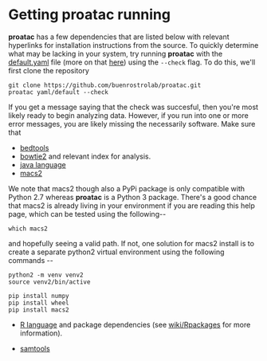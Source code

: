 # Getting proatac running
**proatac** has a few dependencies that are listed below with relevant hyperlinks for 
installation instructions from the source. To quickly determine what may be lacking in
your system, try running **proatac** with the [default.yaml](yaml/CLmac.yaml) file
(more on that [here](#yaml)) using the `--check` flag. To do this, we'll first clone
the repository

```
git clone https://github.com/buenrostrolab/proatac.git
proatac yaml/default --check
```

If you get a message saying that the check was succesful, then you're most likely
ready to begin analyzing data. However, if you run into one or more error messages, 
you are likely missing the necessarily software. Make sure that

- [bedtools](http://bedtools.readthedocs.io/en/latest/content/installation.html)
- [bowtie2](http://bowtie-bio.sourceforge.net/bowtie2/index.shtml) and relevant index for analysis. 
- [java language](https://www3.ntu.edu.sg/home/ehchua/programming/howto/JDK_Howto.html)
- [macs2](https://github.com/taoliu/MACS)

We note that macs2 though also a PyPi package is only compatible with Python 2.7
whereas **proatac** is a Python 3 package. There's a good chance that macs2
is already living in your environment if you are reading this help page, which can
be tested using the following--

```
which macs2
```

and hopefully seeing a valid path. If not, one solution for macs2 install is to create
a separate python2 virtual environment using the following commands -- 

```
python2 -m venv venv2
source venv2/bin/active

pip install numpy
pip install wheel
pip install macs2
```

- [R language](https://www.r-project.org/) and package dependencies
(see [wiki/Rpackages](https://github.com/buenrostrolab/proatac/wiki/Rpackages) for more information). 

- [samtools](http://www.htslib.org/download/)
